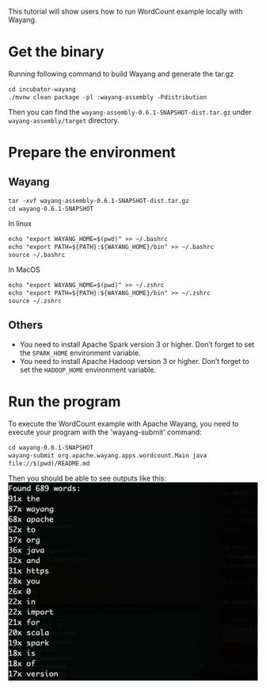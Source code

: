 This tutorial will show users how to run WordCount example locally with Wayang.

# Get the binary
Running following command to build Wayang and generate the tar.gz  
```shell
cd incubator-wayang
./mvnw clean package -pl :wayang-assembly -Pdistribution 
```
Then you can find the `wayang-assembly-0.6.1-SNAPSHOT-dist.tar.gz` under `wayang-assembly/target` directory.


# Prepare the environment
## Wayang
```shell
tar -xvf wayang-assembly-0.6.1-SNAPSHOT-dist.tar.gz
cd wayang-0.6.1-SNAPSHOT
```

In linux
```shell 
echo "export WAYANG_HOME=$(pwd)" >> ~/.bashrc
echo "export PATH=${PATH}:${WAYANG_HOME}/bin" >> ~/.bashrc
source ~/.bashrc
```
In MacOS
```shell 
echo "export WAYANG_HOME=$(pwd)" >> ~/.zshrc
echo "export PATH=${PATH}:${WAYANG_HOME}/bin" >> ~/.zshrc
source ~/.zshrc
```
## Others
- You need to install Apache Spark version 3 or higher. Don’t forget to set the `SPARK_HOME` environment variable.
- You need to install Apache Hadoop version 3 or higher. Don’t forget to set the `HADOOP_HOME` environment variable.

# Run the program

To execute the WordCount example with Apache Wayang, you need to execute your program with the 'wayang-submit' command:

```shell
cd wayang-0.6.1-SNAPSHOT
wayang-submit org.apache.wayang.apps.wordcount.Main java file://$(pwd)/README.md
```
Then you should be able to see outputs like this:
![img.png](images/wordcount.png)